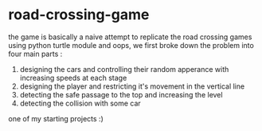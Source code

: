 # road-crossing-game

the game is basically a naive attempt to replicate the road crossing games using python turtle module and oops, we first broke down the problem into four main parts :

1. designing the cars and controlling their random apperance with increasing speeds at each stage 
2. designing the player and restricting it's movement in the vertical line 
3. detecting the safe passage to the top and increasing the level
4. detecting the collision with some car 

one of my starting projects :) 
